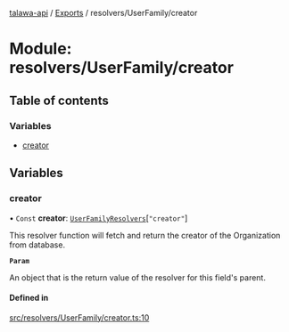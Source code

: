 [talawa-api](../README.md) / [Exports](../modules.md) / resolvers/UserFamily/creator

# Module: resolvers/UserFamily/creator

## Table of contents

### Variables

- [creator](resolvers_UserFamily_creator.md#creator)

## Variables

### creator

• `Const` **creator**: [`UserFamilyResolvers`](types_generatedGraphQLTypes.md#userfamilyresolvers)[``"creator"``]

This resolver function will fetch and return the creator of the Organization from database.

**`Param`**

An object that is the return value of the resolver for this field's parent.

#### Defined in

[src/resolvers/UserFamily/creator.ts:10](https://github.com/PalisadoesFoundation/talawa-api/blob/d38198a/src/resolvers/UserFamily/creator.ts#L10)
